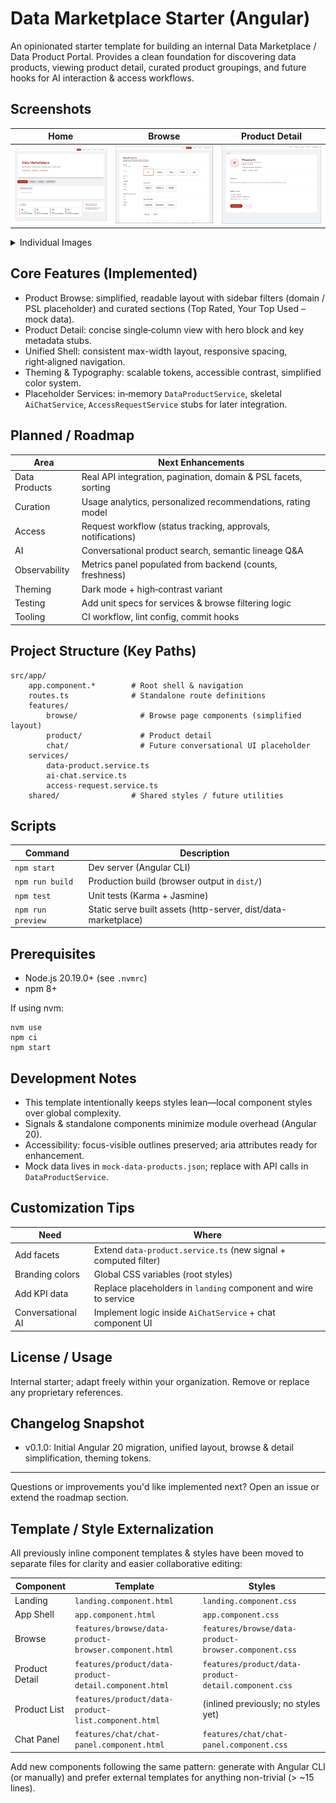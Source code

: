 # Data Marketplace Starter (Angular)

An opinionated starter template for building an internal Data Marketplace / Data Product Portal. Provides a clean foundation for discovering data products, viewing product detail, curated product groupings, and future hooks for AI interaction & access workflows.

## Screenshots
| Home | Browse | Product Detail |
|------|--------|----------------|
| ![Home – Data Marketplace](docs/screenshots/home.png) | ![Browse Data Products](docs/screenshots/browse.png) | ![Product Detail View](docs/screenshots/product-detail.png) |

<details>
<summary>Individual Images</summary>

**Home (Hero + KPIs)**  
![Home – Data Marketplace](docs/screenshots/home.png)

**Browse Page**  
![Browse Data Products](docs/screenshots/browse.png)

**Product Detail**  
![Product Detail View](docs/screenshots/product-detail.png)

</details>

## Core Features (Implemented)
* Product Browse: simplified, readable layout with sidebar filters (domain / PSL placeholder) and curated sections (Top Rated, Your Top Used – mock data).
* Product Detail: concise single‑column view with hero block and key metadata stubs.
* Unified Shell: consistent max-width layout, responsive spacing, right‑aligned navigation.
* Theming & Typography: scalable tokens, accessible contrast, simplified color system.
* Placeholder Services: in‑memory `DataProductService`, skeletal `AiChatService`, `AccessRequestService` stubs for later integration.

## Planned / Roadmap
| Area | Next Enhancements |
|------|-------------------|
| Data Products | Real API integration, pagination, domain & PSL facets, sorting |
| Curation | Usage analytics, personalized recommendations, rating model |
| Access | Request workflow (status tracking, approvals, notifications) |
| AI | Conversational product search, semantic lineage Q&A |
| Observability | Metrics panel populated from backend (counts, freshness) |
| Theming | Dark mode + high‑contrast variant |
| Testing | Add unit specs for services & browse filtering logic |
| Tooling | CI workflow, lint config, commit hooks |

## Project Structure (Key Paths)
```
src/app/
	app.component.*        # Root shell & navigation
	routes.ts              # Standalone route definitions
	features/
		browse/              # Browse page components (simplified layout)
		product/             # Product detail
		chat/                # Future conversational UI placeholder
	services/
		data-product.service.ts
		ai-chat.service.ts
		access-request.service.ts
	shared/                # Shared styles / future utilities
```

## Scripts
| Command | Description |
|---------|-------------|
| `npm start` | Dev server (Angular CLI) |
| `npm run build` | Production build (browser output in `dist/`) |
| `npm test` | Unit tests (Karma + Jasmine) |
| `npm run preview` | Static serve built assets (http-server, dist/data-marketplace) |

## Prerequisites
* Node.js 20.19.0+ (see `.nvmrc`)
* npm 8+

If using nvm:
```
nvm use
npm ci
npm start
```

## Development Notes
* This template intentionally keeps styles lean—local component styles over global complexity.
* Signals & standalone components minimize module overhead (Angular 20).
* Accessibility: focus-visible outlines preserved; aria attributes ready for enhancement.
* Mock data lives in `mock-data-products.json`; replace with API calls in `DataProductService`.

## Customization Tips
| Need | Where |
|------|-------|
| Add facets | Extend `data-product.service.ts` (new signal + computed filter) |
| Branding colors | Global CSS variables (root styles) |
| Add KPI data | Replace placeholders in `landing` component and wire to service |
| Conversational AI | Implement logic inside `AiChatService` + chat component UI |

## License / Usage
Internal starter; adapt freely within your organization. Remove or replace any proprietary references.

## Changelog Snapshot
* v0.1.0: Initial Angular 20 migration, unified layout, browse & detail simplification, theming tokens.

---
Questions or improvements you'd like implemented next? Open an issue or extend the roadmap section.

## Template / Style Externalization
All previously inline component templates & styles have been moved to separate files for clarity and easier collaborative editing:

| Component | Template | Styles |
|-----------|----------|--------|
| Landing | `landing.component.html` | `landing.component.css` |
| App Shell | `app.component.html` | `app.component.css` |
| Browse | `features/browse/data-product-browser.component.html` | `features/browse/data-product-browser.component.css` |
| Product Detail | `features/product/data-product-detail.component.html` | `features/product/data-product-detail.component.css` |
| Product List | `features/product/data-product-list.component.html` | (inlined previously; no styles yet) |
| Chat Panel | `features/chat/chat-panel.component.html` | `features/chat/chat-panel.component.css` |

Add new components following the same pattern: generate with Angular CLI (or manually) and prefer external templates for anything non-trivial (> ~15 lines).

